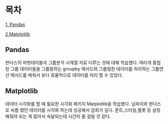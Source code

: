# 목차
[1. Pandas](#Pandas)

[2.Matplotlib](#Matplotlib)


## Pandas
판다스의 피벗테이블과 그룹분석 시계열 자료 다루는 것에 대해 학습했다. 
여러개 중첩된 그룹 데이터들을 그룹핑하는 groupby 메서드와 그룹핑한 데이터를 처리하는 그룹연산 메서드를 배워서 보다 효율적으로 데이터를 처리 할 수 있었다.


## Matplotlib
데이터 시각화를 할 때 필요한 시각화 패키지 Matplotlib을 학습했다.
넘파이와 판다스로 씨름 했던 데이터를 시각화 하는데 성공해서 감회가 깊다. 
폰트,스타일,플롯 등 설정해줘야 되는 게 많아서 숙달되는데 시간이 좀 걸릴 것 같다. 
